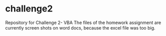 # challenge2
Repository for Challenge 2- VBA
The files of the homework assignment are currently screen shots on word docs, because the excel file was too big.
